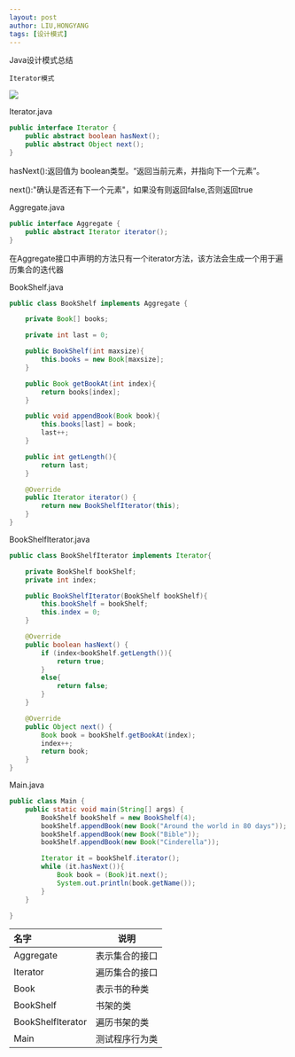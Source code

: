 ```yaml
---
layout: post
author: LIU,HONGYANG
tags: [设计模式]
---
```






Java设计模式总结



`Iterator模式`

![](https://tva1.sinaimg.cn/large/0082zybpgy1gbr91h9fo9j30t60ucjux.jpg)





Iterator.java

```java
public interface Iterator {
    public abstract boolean hasNext();
    public abstract Object next();
}
```

hasNext():返回值为 boolean类型。“返回当前元素，并指向下一个元素”。

next():"确认是否还有下一个元素"，如果没有则返回false,否则返回true



Aggregate.java

```java
public interface Aggregate {
    public abstract Iterator iterator();
}
```

在Aggregate接口中声明的方法只有一个iterator方法，该方法会生成一个用于遍历集合的迭代器





BookShelf.java

```java
public class BookShelf implements Aggregate {

    private Book[] books;

    private int last = 0;

    public BookShelf(int maxsize){
        this.books = new Book[maxsize];
    }

    public Book getBookAt(int index){
        return books[index];
    }

    public void appendBook(Book book){
        this.books[last] = book;
        last++;
    }

    public int getLength(){
        return last;
    }

    @Override
    public Iterator iterator() {
        return new BookShelfIterator(this);
    }
}

```



BookShelfIterator.java

```java
public class BookShelfIterator implements Iterator{

    private BookShelf bookShelf;
    private int index;

    public BookShelfIterator(BookShelf bookShelf){
        this.bookShelf = bookShelf;
        this.index = 0;
    }

    @Override
    public boolean hasNext() {
        if (index<bookShelf.getLength()){
            return true;
        }
        else{
            return false;
        }
    }

    @Override
    public Object next() {
        Book book = bookShelf.getBookAt(index);
        index++;
        return book;
    }
}

```



Main.java

```java
public class Main {
    public static void main(String[] args) {
        BookShelf bookShelf = new BookShelf(4);
        bookShelf.appendBook(new Book("Around the world in 80 days"));
        bookShelf.appendBook(new Book("Bible"));
        bookShelf.appendBook(new Book("Cinderella"));

        Iterator it = bookShelf.iterator();
        while (it.hasNext()){
            Book book = (Book)it.next();
            System.out.println(book.getName());
        }
    }

}
```



| 名字              | 说明           |
| :---------------- | -------------- |
| Aggregate         | 表示集合的接口 |
| Iterator          | 遍历集合的接口 |
| Book              | 表示书的种类   |
| BookShelf         | 书架的类       |
| BookShelfIterator | 遍历书架的类   |
| Main              | 测试程序行为类 |

